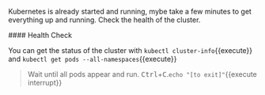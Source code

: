Kubernetes is already started and running, mybe take a few minutes to get everything up and running. Check the health of the cluster.

#### Health Check

You can get the status of the cluster with `kubectl cluster-info`{{execute}} and `kubectl get pods --all-namespaces`{{execute}}

> Wait until all pods appear and run. <kbd>Ctrl</kbd>+<kbd>C</kbd>.`echo "[to exit]"`{{execute interrupt}}
